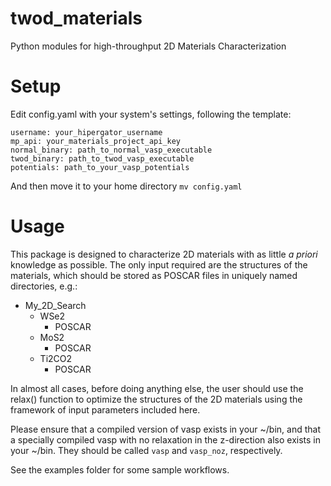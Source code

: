 # twod_materials
Python modules for high-throughput 2D Materials Characterization

# Setup
Edit config.yaml with your system's settings, following the template:

```
username: your_hipergator_username
mp_api: your_materials_project_api_key
normal_binary: path_to_normal_vasp_executable
twod_binary: path_to_twod_vasp_executable
potentials: path_to_your_vasp_potentials
```

And then move it to your home directory ```mv config.yaml```

# Usage

This package is designed to characterize 2D materials with as little
*a priori* knowledge as possible. The only input required are the
structures of the materials, which should be stored as POSCAR files in
uniquely named directories, e.g.:

+ My_2D_Search
    + WSe2
        + POSCAR
    + MoS2
        + POSCAR
    + Ti2CO2
        + POSCAR

In almost all cases, before doing anything else, the user should use the
relax() function to optimize the structures of the 2D materials using
the framework of input parameters included here.

Please ensure that a compiled version of vasp exists in your ~/bin, and
that a specially compiled vasp with no relaxation in the z-direction also
exists in your ~/bin. They should be called `vasp` and `vasp_noz`,
respectively.

See the examples folder for some sample workflows.
